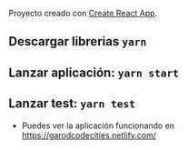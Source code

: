 Proyecto creado con [Create React App](https://github.com/facebook/create-react-app).

## Descargar librerias `yarn`

## Lanzar aplicación: `yarn start`

## Lanzar test: `yarn test`

- Puedes ver la aplicación funcionando en https://garodcodecities.netlify.com/
